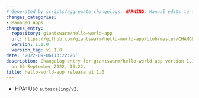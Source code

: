 ```yaml
---
# Generated by scripts/aggregate-changelogs. WARNING: Manual edits to this files will be overwritten.
changes_categories:
- Managed Apps
changes_entry:
  repository: giantswarm/hello-world-app
  url: https://github.com/giantswarm/hello-world-app/blob/master/CHANGELOG.md#110---2022-09-06
  version: 1.1.0
  version_tag: v1.1.0
date: '2022-09-06T13:22:26'
description: Changelog entry for giantswarm/hello-world-app version 1.1.0, published
  on 06 September 2022, 13:22.
title: hello-world-app release v1.1.0
---
```


- HPA: Use `autoscaling/v2`.
